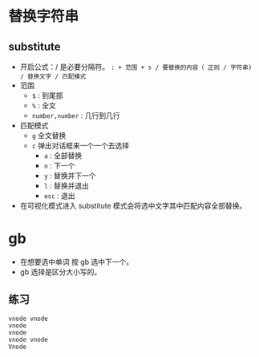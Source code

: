 # 替换字符串
## substitute
- 开启公式：/ 是必要分隔符。 ` : + 范围 + s / 要替换的内容（ 正则 / 字符串)  / 替换文字 / 匹配模式 ` 
- 范围
  - `$` : 到尾部
  - `%` : 全文
  - `number,number` : 几行到几行
- 匹配模式
  - `g` 全文替换
  - `c` 弹出对话框来一个一个去选择
    - `a` : 全部替换
    - `n` : 下一个
    - `y` : 替换并下一个
    - `l` : 替换并退出
    - `esc` : 退出
- 在可视化模式进入 substitute 模式会将选中文字其中匹配内容全部替换。
# gb
- 在想要选中单词 按 gb 选中下一个。
- gb 选择是区分大小写的。
## 练习
```
vnode vnode
vnode
vnode
vnode vnode
Vnode
```